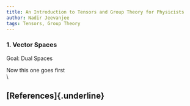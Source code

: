 ```yaml
---
title: An Introduction to Tensors and Group Theory for Physicists
author: Nadir Jeevanjee
tags: Tensors, Group Theory
---
```


### 1. Vector Spaces ###
Goal: Dual Spaces

Now this one goes first
\
\

## [References]{.underline} ##


